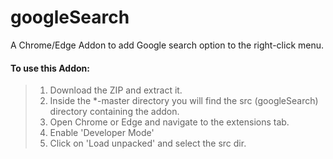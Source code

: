 
# googleSearch

A Chrome/Edge Addon to add Google search option to the right-click menu.

#### To use this Addon:
> 1. Download the ZIP and extract it. 
> 2. Inside the *-master directory you will find the src (googleSearch) directory containing the addon.
> 3. Open Chrome or Edge and navigate to the extensions tab.
> 4. Enable 'Developer Mode'
> 5. Click on 'Load unpacked' and select the src dir.

